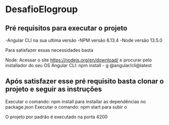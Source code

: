 # DesafioElogroup

## Pré requisitos para executar o projeto

-Angular CLI na sua ultima versão
-NPM versão 6.13.4
-Node versão 13.5.0

Para satisfazer essas necessidades basta 

Node: Acessar o site https://nodejs.org/en/download/ e procurar pelo installador do seu OS
Angular CLI: npm install - g @angular/cli@latest


## Após satisfazer esse pré requisito basta clonar o projeto e seguir as instruções

Executar o comando: npm install para installar as dependências no package.json
Executar o comando: npm start para subir o 

O projeto por padrão é executado na porta 4200







